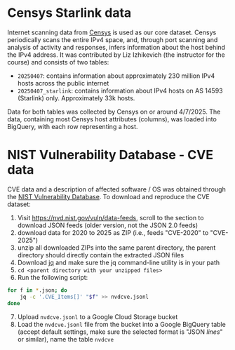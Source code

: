 # Censys Starlink data

Internet scanning data from [Censys](https://censys.com/) is used as our core dataset. 
Censys periodically scans the entire IPv4 space, and, through port scanning and analysis of activity and responses, infers information about the host behind the IPv4 address.
It was contributed by Liz Izhikevich (the instructor for the course) and consists of two tables: 

* `20250407`: contains information about approximately 230 million IPv4 hosts across the public internet
* `20250407_starlink`: contains information about IPv4 hosts on AS 14593 (Starlink) only. Approximately 33k hosts.

Data for both tables was collected by Censys on or around 4/7/2025. The data, containing most Censys host attributes (columns), was loaded into BigQuery, with each row representing a host.

# NIST Vulnerability Database - CVE data

CVE data and a description of affected software / OS was obtained through the [NIST Vulnerability Database](https://nvd.nist.gov/vuln/data-feeds).
To download and reproduce the CVE dataset:

1. Visit https://nvd.nist.gov/vuln/data-feeds, scroll to the section to download JSON feeds (older version, not the JSON 2.0 feeds)
2. download data for 2020 to 2025 as ZIP (i.e., feeds "CVE-2020" to "CVE-2025")
3. unzip all downloaded ZIPs into the same parent directory, the parent directory should directly contain the extracted JSON files
4. Download [jq](https://jqlang.org/) and make sure the jq command-line utility is in your path
5. `cd <parent directory with your unzipped files>`
6. Run the following script:
```sh
for f in *.json; do
    jq -c '.CVE_Items[]' "$f" >> nvdcve.jsonl
done
```
7. Upload `nvdcve.jsonl` to a Google Cloud Storage bucket
8. Load the `nvdcve.jsonl` file from the bucket into a Google BigQuery table (accept default settings, make sure the selected format is "JSON *lines*" or similar), name the table `nvdcve`
